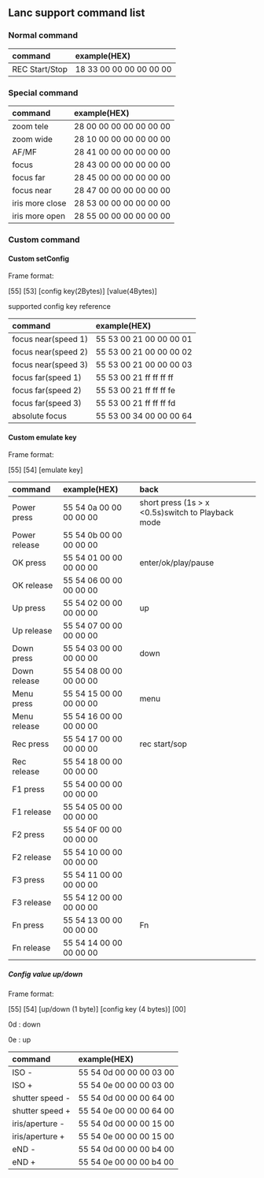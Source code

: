 ## Lanc support command list

### Normal command

| command | example(HEX) |
| :---        | :---            |
| REC Start/Stop |  18 33 00 00 00 00 00 00 |


### Special command

| command | example(HEX) |
| :---        | :---             |
| zoom tele |  28 00 00 00 00 00 00 00 |
| zoom wide |  28 10 00 00 00 00 00 00 |
| AF/MF |  28 41 00 00 00 00 00 00 |
| focus |  28 43 00 00 00 00 00 00 |
| focus far|  28 45 00 00 00 00 00 00 |
| focus near|  28 47 00 00 00 00 00 00 |
| iris more close|  28 53 00 00 00 00 00 00 |
| iris more open|  28 55 00 00 00 00 00 00 |

### Custom command

#### Custom setConfig

Frame format:

[55] [53] [config key(2Bytes)] [value(4Bytes)]

supported config key reference

| command | example(HEX) |
| :---        | :---            |
| focus near(speed 1) |  55 53 00 21 00 00 00 01 |
| focus near(speed 2) |  55 53 00 21 00 00 00 02 |
| focus near(speed 3) |  55 53 00 21 00 00 00 03 |
| focus far(speed 1) |  55 53 00 21 ff ff ff ff |
| focus far(speed 2) |  55 53 00 21 ff ff ff fe |
| focus far(speed 3) |  55 53 00 21 ff ff ff fd |
| absolute focus     |  55 53 00 34 00 00 00 64 |


#### Custom emulate key

Frame format:

[55] [54] [emulate key]

| command | example(HEX) |   back          |
| :---        | :---            |  :---            |
| Power press | 55 54 0a 00 00 00 00 00 |  short press (1s > x <0.5s)switch to Playback mode |
| Power release | 55 54 0b 00 00 00 00 00 | |
| OK press | 55 54 01 00 00 00 00 00 |  enter/ok/play/pause |
| OK release | 55 54 06 00 00 00 00 00 | |
| Up press | 55 54 02 00 00 00 00 00 | up |
| Up release | 55 54 07 00 00 00 00 00 | |
| Down press | 55 54 03 00 00 00 00 00 | down |
| Down release | 55 54 08 00 00 00 00 00 | |
| Menu press | 55 54 15 00 00 00 00 00 | menu |
| Menu release | 55 54 16 00 00 00 00 00 | |
| Rec press | 55 54 17 00 00 00 00 00 | rec start/sop |
| Rec release | 55 54 18 00 00 00 00 00 | |
| F1 press | 55 54 00 00 00 00 00 00 | |
| F1 release | 55 54 05 00 00 00 00 00 | |
| F2 press | 55 54 0F 00 00 00 00 00 | |
| F2 release | 55 54 10 00 00 00 00 00 | |
| F3 press | 55 54 11 00 00 00 00 00 | |
| F3 release | 55 54 12 00 00 00 00 00 | |
| Fn press | 55 54 13 00 00 00 00 00 | Fn |
| Fn release | 55 54 14 00 00 00 00 00 | |


##### Config value up/down
Frame format:

[55] [54] [up/down (1 byte)] [config key (4 bytes)] [00]

0d : down

0e : up

| command | example(HEX) |
| :---        | :---            |
| ISO - | 55 54 0d 00 00 00 03 00 |
| ISO + | 55 54 0e 00 00 00 03 00 |
| shutter speed  - | 55 54 0d 00 00 00 64 00 |
| shutter speed  + | 55 54 0e 00 00 00 64 00 |
| iris/aperture - | 55 54 0d 00 00 00 15 00 |
| iris/aperture + | 55 54 0e 00 00 00 15 00 |
| eND - | 55 54 0d 00 00 00 b4 00 |
| eND + | 55 54 0e 00 00 00 b4 00 |

